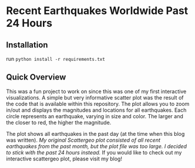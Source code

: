 # Recent Earthquakes Worldwide Past 24 Hours

## Installation
run `python install -r requirements.txt`

## Quick Overview
This was a fun project to work on since this was one of my first interactive visualizations. 
A simple but very informative scatter plot was the result of the code that is available within this repository. The plot allows you to zoom in/out and displays the magnitudes and locations for all earthquakes. Each circle represents an earthquake, varying in size and color. The larger and the closer to red, the higher the magnitude. 

The plot shows all earthquakes in the past day (at the time when this blog was written). 
*My original Scattergeo plot consisted of all recent earthquakes from the past month, but the plot file was too large. I decided to stick with the past 24 hours instead.* If you would like to check out my interactive scattergeo plot, please visit my blog!
